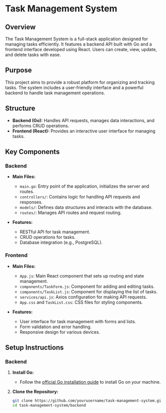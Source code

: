 # Task Management System

## Overview

The Task Management System is a full-stack application designed for managing tasks efficiently. It features a backend API built with Go and a frontend interface developed using React. Users can create, view, update, and delete tasks with ease.

## Purpose

This project aims to provide a robust platform for organizing and tracking tasks. The system includes a user-friendly interface and a powerful backend to handle task management operations.

## Structure

- **Backend (Go):** Handles API requests, manages data interactions, and performs CRUD operations.
- **Frontend (React):** Provides an interactive user interface for managing tasks.

## Key Components

### Backend

- **Main Files:**
  - `main.go`: Entry point of the application, initializes the server and routes.
  - `controllers/`: Contains logic for handling API requests and responses.
  - `models/`: Defines data structures and interacts with the database.
  - `routes/`: Manages API routes and request routing.

- **Features:**
  - RESTful API for task management.
  - CRUD operations for tasks.
  - Database integration (e.g., PostgreSQL).

### Frontend

- **Main Files:**
  - `App.js`: Main React component that sets up routing and state management.
  - `components/TaskForm.js`: Component for adding and editing tasks.
  - `components/TaskList.js`: Component for displaying the list of tasks.
  - `services/api.js`: Axios configuration for making API requests.
  - `App.css` and `TaskList.css`: CSS files for styling components.

- **Features:**
  - User interface for task management with forms and lists.
  - Form validation and error handling.
  - Responsive design for various devices.

## Setup Instructions

### Backend

1. **Install Go:**
   - Follow the [official Go installation guide](https://golang.org/doc/install) to install Go on your machine.

2. **Clone the Repository:**
   ```bash
   git clone https://github.com/yourusername/task-management-system.git
   cd task-management-system/backend
